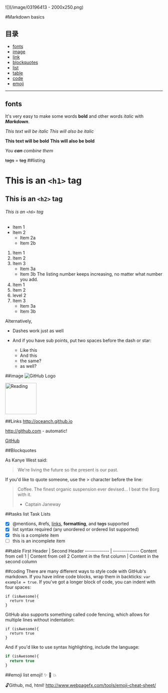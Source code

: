 ![](/image/03196413 - 2000x250.png)

#Markdown basics


## 目录
* [fonts](#fonts)
* [image](#image)
* [link](#link)
* [blockquotes](#blockquotes)
* [list](#list)
* [table](#table)
* [code](#code)
* [emoji](#emoji)

---

## <a id="fonts"></a>fonts
It's very easy to make some words **bold** and other words *italic* with ***Markdown***. 

*This text will be italic*
_This will also be italic_

**This text will be bold**
__This will also be bold__

_You **can** combine them_

 <del>tags</del> = ~~tag~~
##listing
# This is an `<h1>` tag
## This is an `<h2>` tag
###### This is an `<h6>` tag


* Item 1
* Item 2
  * Item 2a
  * Item 2b
  
1. Item 1
2. Item 2
3. Item 3
   * Item 3a
   * Item 3b 
The listing number keeps increasing, no matter what number you add. 
1. Item 1
2. Item 2
  1. level 2
3. Item 3
   * Item 3a
   * Item 3b

Alternatively,

- Dashes work just as well
- And if you have sub points, put two spaces before the dash or star:
  - Like this
  - And this
  
  + the same?
  + as well?
  

##<a id="image"></a>image
![GitHub Logo](https://octodex.github.com/images/yaktocat.png)

<img src="https://octodex.github.com/images/yaktocat.png" alt="Reading" width="100" height="100" />
  
##<a id="link"></a>Links
http://oceanch.github.io 

http://github.com - automatic!

[GitHub](http://github.com)

##<a id="blockquotes"></a>Blockquotes

As Kanye West said:

> We're living the future so
> the present is our past.

If you'd like to quote someone, use the > character before the line:

> Coffee. The finest organic suspension ever devised... I beat the Borg with it.
> - Captain Janeway

##<a id="list"></a>tasks list
Task Lists
- [x] @mentions, #refs, [links](), **formatting**, and <del>tags</del> supported
- [x] list syntax required (any unordered or ordered list supported)
- [x] this is a complete item
- [ ] this is an incomplete item

##<a id="table"></a>table
First Header | Second Header
------------ | -------------
Content from cell 1 | Content from cell 2
Content in the first column | Content in the second column

##<a id="code"></a>coding
There are many different ways to style code with GitHub's markdown. If you have inline code blocks, wrap them in backticks: `var example = true`.  If you've got a longer block of code, you can indent with four spaces:

    if (isAwesome){
      return true
    }

GitHub also supports something called code fencing, which allows for multiple lines without indentation:

```
if (isAwesome){
  return true
}
```

And if you'd like to use syntax highlighting, include the language:

```javascript
if (isAwesome){
  return true
}
```
##<a id="emoji"></a>emoji list
emoji! :sparkles: :camel: :boom: 

:unlock:Github, md, html!
http://www.webpagefx.com/tools/emoji-cheat-sheet/
